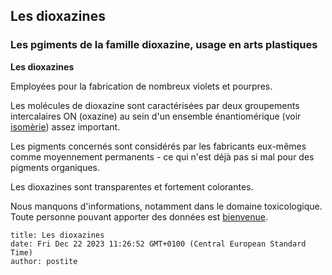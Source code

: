 ## Les dioxazines
### Les pgiments de la famille dioxazine, usage en arts plastiques
 **Les dioxazines**  

Employées pour la fabrication de nombreux violets et pourpres.

Les molécules de dioxazine sont caractérisées par deux groupements intercalaires ON (oxazine) au sein d'un ensemble énantiomérique (voir [isomèrie](isomerie.html)) assez important.

Les pigments concernés sont considérés par les fabricants eux-mêmes comme moyennement permanents - ce qui n'est déjà pas si mal pour des pigments organiques.

Les dioxazines sont transparentes et fortement colorantes.

Nous manquons d'informations, notamment dans le domaine toxicologique. Toute personne pouvant apporter des données est [bienvenue](ecrire.html).


```
title: Les dioxazines
date: Fri Dec 22 2023 11:26:52 GMT+0100 (Central European Standard Time)
author: postite
```
